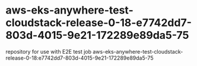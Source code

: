 # aws-eks-anywhere-test-cloudstack-release-0-18-e7742dd7-803d-4015-9e21-172289e89da5-75
repository for use with E2E test job aws-eks-anywhere-test-cloudstack-release-0-18:e7742dd7-803d-4015-9e21-172289e89da5-75
